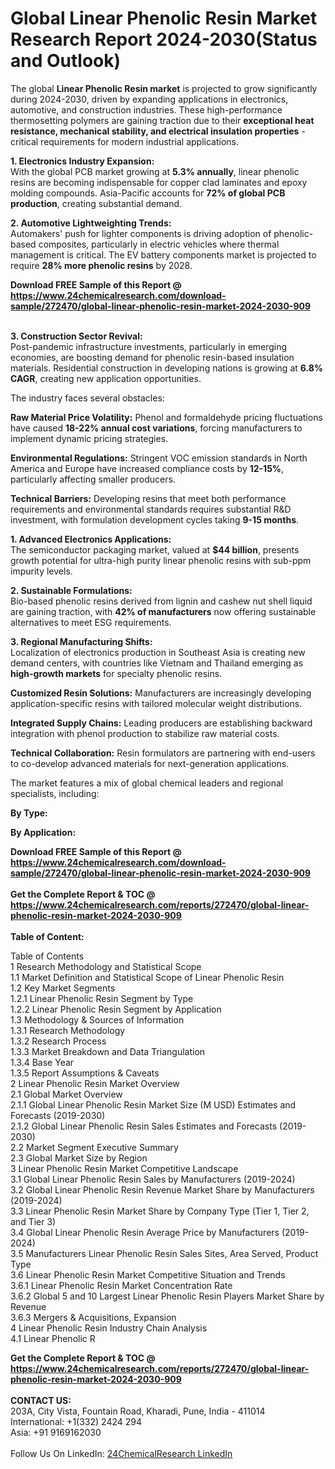<h1>Global Linear Phenolic Resin Market Research Report 2024-2030(Status and Outlook)</h1><p>The global <strong>Linear Phenolic Resin market</strong> is projected to grow significantly during 2024-2030, driven by expanding applications in electronics, automotive, and construction industries. These high-performance thermosetting polymers are gaining traction due to their <strong>exceptional heat resistance, mechanical stability, and electrical insulation properties</strong> - critical requirements for modern industrial applications.</p><p><strong>1. Electronics Industry Expansion:</strong><br>
With the global PCB market growing at <strong>5.3% annually</strong>, linear phenolic resins are becoming indispensable for copper clad laminates and epoxy molding compounds. Asia-Pacific accounts for <strong>72% of global PCB production</strong>, creating substantial demand.</p><p><strong>2. Automotive Lightweighting Trends:</strong><br>
Automakers' push for lighter components is driving adoption of phenolic-based composites, particularly in electric vehicles where thermal management is critical. The EV battery components market is projected to require <strong>28% more phenolic resins</strong> by 2028.</p><div><b>Download FREE Sample of this Report @ 
            <a href="https://www.24chemicalresearch.com/download-sample/272470/global-linear-phenolic-resin-market-2024-2030-909">
            https://www.24chemicalresearch.com/download-sample/272470/global-linear-phenolic-resin-market-2024-2030-909</a></b></div><br><p><strong>3. Construction Sector Revival:</strong><br>
Post-pandemic infrastructure investments, particularly in emerging economies, are boosting demand for phenolic resin-based insulation materials. Residential construction in developing nations is growing at <strong>6.8% CAGR</strong>, creating new application opportunities.</p><p>The industry faces several obstacles:</p><p><strong>Raw Material Price Volatility:</strong> Phenol and formaldehyde pricing fluctuations have caused <strong>18-22% annual cost variations</strong>, forcing manufacturers to implement dynamic pricing strategies.</p><p><strong>Environmental Regulations:</strong> Stringent VOC emission standards in North America and Europe have increased compliance costs by <strong>12-15%</strong>, particularly affecting smaller producers.</p><p><strong>Technical Barriers:</strong> Developing resins that meet both performance requirements and environmental standards requires substantial R&amp;D investment, with formulation development cycles taking <strong>9-15 months</strong>.</p><p><strong>1. Advanced Electronics Applications:</strong><br>
The semiconductor packaging market, valued at <strong>$44 billion</strong>, presents growth potential for ultra-high purity linear phenolic resins with sub-ppm impurity levels.</p><p><strong>2. Sustainable Formulations:</strong><br>
Bio-based phenolic resins derived from lignin and cashew nut shell liquid are gaining traction, with <strong>42% of manufacturers</strong> now offering sustainable alternatives to meet ESG requirements.</p><p><strong>3. Regional Manufacturing Shifts:</strong><br>
Localization of electronics production in Southeast Asia is creating new demand centers, with countries like Vietnam and Thailand emerging as <strong>high-growth markets</strong> for specialty phenolic resins.</p><p><strong>Customized Resin Solutions:</strong> Manufacturers are increasingly developing application-specific resins with tailored molecular weight distributions.</p><p><strong>Integrated Supply Chains:</strong> Leading producers are establishing backward integration with phenol production to stabilize raw material costs.</p><p><strong>Technical Collaboration:</strong> Resin formulators are partnering with end-users to co-develop advanced materials for next-generation applications.</p><p>The market features a mix of global chemical leaders and regional specialists, including:</p><p><strong>By Type:</strong></p><p><strong>By Application:</strong></p><div><b>Download FREE Sample of this Report @ 
            <a href="https://www.24chemicalresearch.com/download-sample/272470/global-linear-phenolic-resin-market-2024-2030-909">
            https://www.24chemicalresearch.com/download-sample/272470/global-linear-phenolic-resin-market-2024-2030-909</a></b></div><br><div><b>Get the Complete Report & TOC @ 
            <a href="https://www.24chemicalresearch.com/reports/272470/global-linear-phenolic-resin-market-2024-2030-909">
            https://www.24chemicalresearch.com/reports/272470/global-linear-phenolic-resin-market-2024-2030-909</a></b></div><br>
            <b>Table of Content:</b><p>Table of Contents<br />
1 Research Methodology and Statistical Scope<br />
1.1 Market Definition and Statistical Scope of Linear Phenolic Resin<br />
1.2 Key Market Segments<br />
1.2.1 Linear Phenolic Resin Segment by Type<br />
1.2.2 Linear Phenolic Resin Segment by Application<br />
1.3 Methodology & Sources of Information<br />
1.3.1 Research Methodology<br />
1.3.2 Research Process<br />
1.3.3 Market Breakdown and Data Triangulation<br />
1.3.4 Base Year<br />
1.3.5 Report Assumptions & Caveats<br />
2 Linear Phenolic Resin Market Overview<br />
2.1 Global Market Overview<br />
2.1.1 Global Linear Phenolic Resin Market Size (M USD) Estimates and Forecasts (2019-2030)<br />
2.1.2 Global Linear Phenolic Resin Sales Estimates and Forecasts (2019-2030)<br />
2.2 Market Segment Executive Summary<br />
2.3 Global Market Size by Region<br />
3 Linear Phenolic Resin Market Competitive Landscape<br />
3.1 Global Linear Phenolic Resin Sales by Manufacturers (2019-2024)<br />
3.2 Global Linear Phenolic Resin Revenue Market Share by Manufacturers (2019-2024)<br />
3.3 Linear Phenolic Resin Market Share by Company Type (Tier 1, Tier 2, and Tier 3)<br />
3.4 Global Linear Phenolic Resin Average Price by Manufacturers (2019-2024)<br />
3.5 Manufacturers Linear Phenolic Resin Sales Sites, Area Served, Product Type<br />
3.6 Linear Phenolic Resin Market Competitive Situation and Trends<br />
3.6.1 Linear Phenolic Resin Market Concentration Rate<br />
3.6.2 Global 5 and 10 Largest Linear Phenolic Resin Players Market Share by Revenue<br />
3.6.3 Mergers & Acquisitions, Expansion<br />
4 Linear Phenolic Resin Industry Chain Analysis<br />
4.1 Linear Phenolic R</p><div><b>Get the Complete Report & TOC @ 
            <a href="https://www.24chemicalresearch.com/reports/272470/global-linear-phenolic-resin-market-2024-2030-909">
            https://www.24chemicalresearch.com/reports/272470/global-linear-phenolic-resin-market-2024-2030-909</a></b></div><br><b>CONTACT US:</b><br>
            203A, City Vista, Fountain Road, Kharadi, Pune, India - 411014<br>
            International: +1(332) 2424 294<br>
            Asia: +91 9169162030 <br><br>
            Follow Us On LinkedIn: <a href="https://www.linkedin.com/company/24chemicalresearch/">24ChemicalResearch LinkedIn</a>